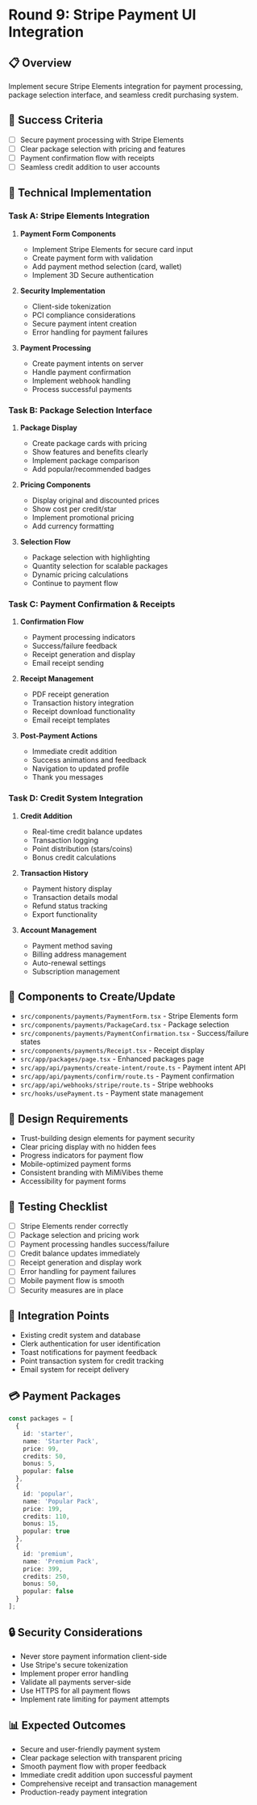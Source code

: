 # Round 9: Stripe Payment UI Integration

## 📋 Overview
Implement secure Stripe Elements integration for payment processing, package selection interface, and seamless credit purchasing system.

## 🎯 Success Criteria
- [ ] Secure payment processing with Stripe Elements
- [ ] Clear package selection with pricing and features
- [ ] Payment confirmation flow with receipts
- [ ] Seamless credit addition to user accounts

## 🔧 Technical Implementation

### Task A: Stripe Elements Integration
1. **Payment Form Components**
   - Implement Stripe Elements for secure card input
   - Create payment form with validation
   - Add payment method selection (card, wallet)
   - Implement 3D Secure authentication

2. **Security Implementation**
   - Client-side tokenization
   - PCI compliance considerations
   - Secure payment intent creation
   - Error handling for payment failures

3. **Payment Processing**
   - Create payment intents on server
   - Handle payment confirmation
   - Implement webhook handling
   - Process successful payments

### Task B: Package Selection Interface
1. **Package Display**
   - Create package cards with pricing
   - Show features and benefits clearly
   - Implement package comparison
   - Add popular/recommended badges

2. **Pricing Components**
   - Display original and discounted prices
   - Show cost per credit/star
   - Implement promotional pricing
   - Add currency formatting

3. **Selection Flow**
   - Package selection with highlighting
   - Quantity selection for scalable packages
   - Dynamic pricing calculations
   - Continue to payment flow

### Task C: Payment Confirmation & Receipts
1. **Confirmation Flow**
   - Payment processing indicators
   - Success/failure feedback
   - Receipt generation and display
   - Email receipt sending

2. **Receipt Management**
   - PDF receipt generation
   - Transaction history integration
   - Receipt download functionality
   - Email receipt templates

3. **Post-Payment Actions**
   - Immediate credit addition
   - Success animations and feedback
   - Navigation to updated profile
   - Thank you messages

### Task D: Credit System Integration
1. **Credit Addition**
   - Real-time credit balance updates
   - Transaction logging
   - Point distribution (stars/coins)
   - Bonus credit calculations

2. **Transaction History**
   - Payment history display
   - Transaction details modal
   - Refund status tracking
   - Export functionality

3. **Account Management**
   - Payment method saving
   - Billing address management
   - Auto-renewal settings
   - Subscription management

## 📱 Components to Create/Update
- `src/components/payments/PaymentForm.tsx` - Stripe Elements form
- `src/components/payments/PackageCard.tsx` - Package selection
- `src/components/payments/PaymentConfirmation.tsx` - Success/failure states
- `src/components/payments/Receipt.tsx` - Receipt display
- `src/app/packages/page.tsx` - Enhanced packages page
- `src/app/api/payments/create-intent/route.ts` - Payment intent API
- `src/app/api/payments/confirm/route.ts` - Payment confirmation
- `src/app/api/webhooks/stripe/route.ts` - Stripe webhooks
- `src/hooks/usePayment.ts` - Payment state management

## 🎨 Design Requirements
- Trust-building design elements for payment security
- Clear pricing display with no hidden fees
- Progress indicators for payment flow
- Mobile-optimized payment forms
- Consistent branding with MiMiVibes theme
- Accessibility for payment forms

## 🧪 Testing Checklist
- [ ] Stripe Elements render correctly
- [ ] Package selection and pricing work
- [ ] Payment processing handles success/failure
- [ ] Credit balance updates immediately
- [ ] Receipt generation and display work
- [ ] Error handling for payment failures
- [ ] Mobile payment flow is smooth
- [ ] Security measures are in place

## 🔄 Integration Points
- Existing credit system and database
- Clerk authentication for user identification
- Toast notifications for payment feedback
- Point transaction system for credit tracking
- Email system for receipt delivery

## 💳 Payment Packages
```typescript
const packages = [
  {
    id: 'starter',
    name: 'Starter Pack',
    price: 99,
    credits: 50,
    bonus: 5,
    popular: false
  },
  {
    id: 'popular',
    name: 'Popular Pack',
    price: 199,
    credits: 110,
    bonus: 15,
    popular: true
  },
  {
    id: 'premium',
    name: 'Premium Pack',
    price: 399,
    credits: 250,
    bonus: 50,
    popular: false
  }
];
```

## 🔒 Security Considerations
- Never store payment information client-side
- Use Stripe's secure tokenization
- Implement proper error handling
- Validate all payments server-side
- Use HTTPS for all payment flows
- Implement rate limiting for payment attempts

## 📊 Expected Outcomes
- Secure and user-friendly payment system
- Clear package selection with transparent pricing
- Smooth payment flow with proper feedback
- Immediate credit addition upon successful payment
- Comprehensive receipt and transaction management
- Production-ready payment integration